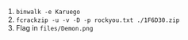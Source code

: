 1. `binwalk -e Karuego`
2. `fcrackzip -u -v -D -p rockyou.txt ./1F6D30.zip`
3. Flag in `files/Demon.png`
